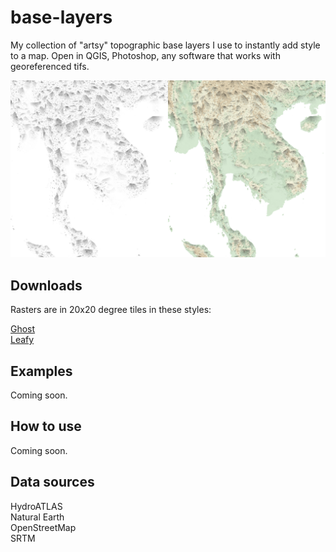 # base-layers

My collection of "artsy" topographic base layers I use to instantly add style to a map. Open in QGIS, Photoshop, any software that works with georeferenced tifs.

<img src="topo1_example.png"/>

## Downloads

Rasters are in 20x20 degree tiles in these styles:

[Ghost](https://github.com/geographyclub/base-layers/tree/main/ghost/)  
[Leafy](https://github.com/geographyclub/base-layers/tree/main/leafy/)  

## Examples

Coming soon.

## How to use

Coming soon.

## Data sources

HydroATLAS  
Natural Earth  
OpenStreetMap  
SRTM  
